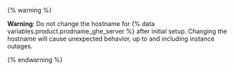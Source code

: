 {% warning %}

**Warning**: Do not change the hostname for {% data variables.product.prodname_ghe_server %} after initial setup. Changing the hostname will cause unexpected behavior, up to and including instance outages.

{% endwarning %}  
